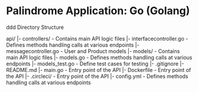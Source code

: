 # Palindrome Application: Go (Golang)
ddd
Directory Structure

api/
    |- controllers/                - Contains main API logic files 
        |- interfacecontroller.go  - Defines methods handling calls at various endpoints
        |- messagecontroller.go    - User and Product models
    |- models/            - Contains main API logic files 
        |- models.go      - Defines methods handling calls at various endpoints
        |- models_test.go - Define test cases for testing
    |- .gitignore
    |- README.md
    |- main.go             - Entry point of the API
    |- Dockerfile          - Entry point of the API
    |- .circleci/          - Entry point of the API
        |- config.yml      - Defines methods handling calls at various endpoints
  
